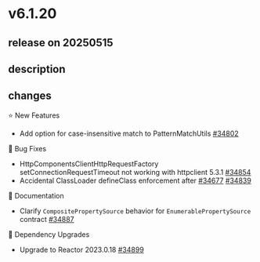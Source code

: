 # v6.1.20

## release on 20250515

## description

## changes

⭐ New Features

* Add option for case-insensitive match to PatternMatchUtils <a href="https://github.com/spring-projects/spring-framework/issues/34802" data-hovercard-type="issue" data-hovercard-url="/spring-projects/spring-framework/issues/34802/hovercard">#34802</a>

🐞 Bug Fixes

* HttpComponentsClientHttpRequestFactory setConnectionRequestTimeout not working with httpclient 5.3.1 <a href="https://github.com/spring-projects/spring-framework/issues/34854" data-hovercard-type="issue" data-hovercard-url="/spring-projects/spring-framework/issues/34854/hovercard">#34854</a>
* Accidental ClassLoader defineClass enforcement after <a class="issue-link js-issue-link" data-error-text="Failed to load title" data-id="2957541780" data-permission-text="Title is private" data-url="https://github.com/spring-projects/spring-framework/issues/34677" data-hovercard-type="issue" data-hovercard-url="/spring-projects/spring-framework/issues/34677/hovercard" href="https://github.com/spring-projects/spring-framework/issues/34677">#34677</a> <a href="https://github.com/spring-projects/spring-framework/issues/34839" data-hovercard-type="issue" data-hovercard-url="/spring-projects/spring-framework/issues/34839/hovercard">#34839</a>

📔 Documentation

* Clarify <code>CompositePropertySource</code> behavior for <code>EnumerablePropertySource</code> contract <a href="https://github.com/spring-projects/spring-framework/issues/34887" data-hovercard-type="issue" data-hovercard-url="/spring-projects/spring-framework/issues/34887/hovercard">#34887</a>

🔨 Dependency Upgrades

* Upgrade to Reactor 2023.0.18 <a href="https://github.com/spring-projects/spring-framework/issues/34899" data-hovercard-type="issue" data-hovercard-url="/spring-projects/spring-framework/issues/34899/hovercard">#34899</a>


